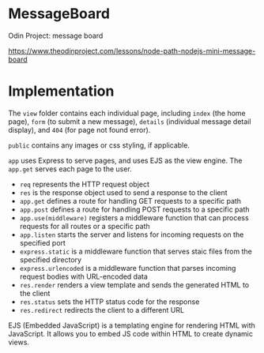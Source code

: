 # MessageBoard

Odin Project: message board 

https://www.theodinproject.com/lessons/node-path-nodejs-mini-message-board

# Implementation 

The `view` folder contains each individual page, including `index` (the home page), `form` (to submit a new message), `details` (individual message detail display), and `404` (for page not found error). 

`public` contains any images or css styling, if applicable. 

`app` uses Express to serve pages, and uses EJS as the view engine. The `app.get` serves each page to the user. 

- `req` represents the HTTP request object 
- `res` is the response object used to send a response to the client 
- `app.get` defines a route for handling GET requests to a specific path 
- `app.post` defines a route for handling POST requests to a specific path 
- `app.use(middleware)` registers a middleware function that can process requests for all routes or a specific path 
- `app.listen` starts the server and listens for incoming requests on the specified port 
- `express.static` is a middleware function that serves staic files from the specified directory 
- `express.urlencoded` is a middleware function that parses incoming request bodies with URL-encoded data 
- `res.render` renders a view template and sends the generated HTML to the client 
- `res.status` sets the HTTP status code for the response 
- `res.redirect` redirects the client to a different URL 

EJS (Embedded JavaScript) is a templating engine for rendering HTML with JavaScript. It allows you to embed JS code within HTML to create dynamic views. 
